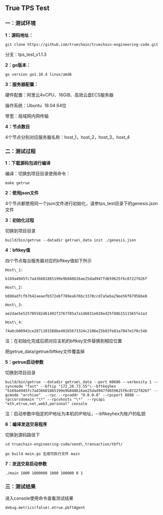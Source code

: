 ## True TPS Test

### **一：测试环境**

**1：源码地址：**
```
git clone https://github.com/truechain/truechain-engineering-code.git
```
分支：tps\_test\_v1.1.3

**2：go版本：**
```
go version go1.10.4 linux/amd6
```
**3：服务器配置：**

硬件配置：阿里云4vCPU、16GiB、高效云盘ECS服务器

操作系统：Ubuntu  18.04 64位

带宽：局域网内网传输

**4：节点数目**

4个节点分别对应服务器名称：host\_1，host\_2，host\_3，host\_4

### **二：测试过程**

**1：下载源码包进行编译**

编译：切换到项目目录使用命令：
```
make getrue
```
**2：使用json文件**

4个节点都使用同一个json文件进行初始化，请参tps\_test目录下的genesis.json文件

**3：初始化过程**

切换到项目目录
```
build/bin/getrue --datadir getrue\_data init ./genesis.json
```
**4：****bftkey****值**

四个节点每台服务器对应的bftkey值如下所示
```
Host\_1:

b169a4945fc7a436601865199e9b848616ae25dad947fd659625f6c0722f826f

Host\_2:

b698adfcfb7b42aeaefb572ebf789eab76bc3370ccd7a5eba29ee56f67956be8

Host\_3:

ae2dae5e525705582d61492f3767f85a7a146031e028ed25f88b1511565fe1a3

Host\_4:

74a6cb08943ce2871101588be401b5673324c2106e25b83fe81a7847e1f0c546
```
注：在初始化完成后把对应主机的bftkey文件替换到相应位置

把getrue\_data/getrue/bftkey文件覆盖掉

**5：getrue启动参数**

切换到项目目录
```
build/bin/getrue --datadir getrue\_data --port 60606 --verbosity 1 --syncmode "fast" --bftip "172.26.73.55"\--bftkeyhex "b169a4945fc7a436601865199e9b848616ae25dad947fd659625f6c0722f826f" --gcmode "archive"  --rpc --rpcaddr "0.0.0.0" --rpcport 8888 --rpccorsdomain "\*" --rpcvhosts "\*"  --rpcapi "eth,etrue,net,web3,personal" console
```
注：启动参数中指定的IP地址为本机的IP地址，\--bftkeyhex为账户的私钥

**6：编译发送交易程序**

切换到源码路径下  
```
cd truechain-engineering-code/send\_transaction/tbft/

go build main.go 生成可执行文件 main
```
**7：发送交易启动参数**
```
./main 1000 1000000 1000 100000 0 1
```
### **三：测试结果**

进入console使用命令查看测试结果
```
debug.metrics(false).etrue.pbftAgent
```
